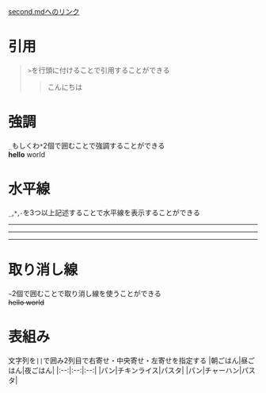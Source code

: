 [second.mdへのリンク](second.md)  
# 引用
> `>`を行頭に付けることで引用することができる
>> こんにちは  

# 強調
`_`もしくわ`*`2個で囲むことで強調することができる  
__hello__ world

# 水平線
`_`,`*`,`-`を3つ以上記述することで水平線を表示することができる  
___  
***  
---  

# 取り消し線
`~`2個で囲むことで取り消し線を使うことができる  
~~hello world~~  

# 表組み
文字列を`||`で囲み2列目で右寄せ・中央寄せ・左寄せを指定する
|朝ごはん|昼ごはん|夜ごはん|
|:--:|:--:|:--:|
|パン|チキンライス|パスタ|
|パン|チャーハン|パスタ|